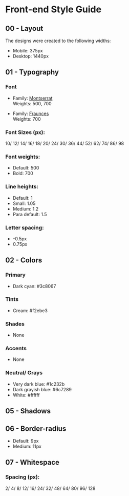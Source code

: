 # Front-end Style Guide

## 00 - Layout

The designs were created to the following widths:

- Mobile: 375px
- Desktop: 1440px

## 01 - Typography

### Font

- Family: [Montserrat](https://fonts.google.com/specimen/Montserrat) \
  Weights: 500, 700

- Family: [Fraunces](https://fonts.google.com/specimen/Fraunces) \
  Weights: 700

### Font Sizes (px):

10/ 12/ 14/ 16/ 18/ 20/ 24/ 30/ 36/ 44/ 52/ 62/ 74/ 86/ 98

### Font weights:

- Default: 500
- Bold: 700

### Line heights:

- Default: 1
- Small: 1.05
- Medium: 1.2
- Para default: 1.5

### Letter spacing:

- -0.5px
- 0.75px

## 02 - Colors

### Primary

- Dark cyan: #3c8067

### Tints

- Cream: #f2ebe3

### Shades

- None

### Accents

- None

### Neutral/ Grays

- Very dark blue: #1c232b
- Dark grayish blue: #6c7289
- White: #ffffff

## 05 - Shadows

## 06 - Border-radius

- Default: 9px
- Medium: 11px

## 07 - Whitespace

### Spacing (px):

2/ 4/ 8/ 12/ 16/ 24/ 32/ 48/ 64/ 80/ 96/ 128
